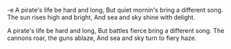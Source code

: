 -e 
A pirate's life be hard and long,
But quiet mornin's bring a different song.
The sun rises high and bright,
And sea and sky shine with delight.

A pirate's life be hard and long,
But battles fierce bring a different song.
The cannons roar, the guns ablaze,
And sea and sky turn to fiery haze.


